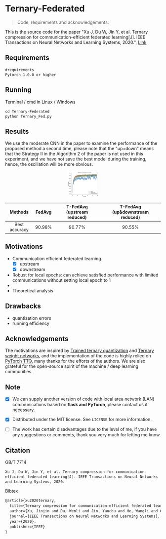 # Ternary-Federated
> Code, requirements and acknowledgements.

This is the source code for the paper "Xu J, Du W, Jin Y, et al. Ternary compression for communication-efficient federated learning[J]. IEEE Transactions on Neural Networks and Learning Systems, 2020.",  [Link](https://ieeexplore.ieee.org/abstract/document/9288933)


## Requirements

```
#requirements
Pytorch 1.0.0 or higher
```



## Running

Terminal / cmd in Linux / Windows

```
cd Ternary-Federated
python Ternary_Fed.py
```



## Results

We use the moderate CNN in the paper to examine the performance of the proposed method a second time, please note that the "up+down" means that the Strategy II in the Algorithm 2 of the paper is not used in this experiment, and we have not save the best model during the training, hence, the oscillation will be more obvious.


<p align="center">
  <img src="https://github.com/VeritasXu/Ternary-Federated/blob/master/Results/moderate_cnn.png" alt="demo1" style="zoom:10%;"/>
</p>



|    Methods    | FedAvg | T-FedAvg (upstream reduced) | T-FedAvg (up&downstream reduced) |
| :-----------: | :----: | :-------------------------: | :------------------------------: |
| Best accuracy | 90.98% |           90.77%            |              90.55%              |



## Motivations

- Communication efficient federated learning
  - [x] upstream 
  - [x] downstream
- Robust for local epochs: can achieve satisfied performance with limited communications without setting local epoch to 1
- 
- Theoretical analysis

## Drawbacks

- quantization errors
- running efficiency



## Acknowledgements

The motivations are inspired by  [Trained ternary quantization](https://arxiv.org/pdf/1612.01064.pdf "optional title") and [Ternary weight networks](https://arxiv.org/pdf/1605.04711.pdf "optional title"), and the implementation of the code is highly relied on [PyTorch TTQ](https://github.com/TropComplique/trained-ternary-quantization "optional title"), many thanks for the efforts of the authors. We are also grateful for the open-source spirit of the machine / deep learning communities. 



## Note

- [x] We can supply another version of code with local area network (LAN) communications based on **flask and PyTorch**, please contact us if necessary.

- [x] Distributed under the MIT license. See ``LICENSE`` for more information.
- [ ] The work has certain disadvantages due to the level of me, if you have any suggestions or comments, thank you very much for letting me know.

## Citation

GB/T 7714

```
Xu J, Du W, Jin Y, et al. Ternary compression for communication-efficient federated learning[J]. IEEE Transactions on Neural Networks and Learning Systems, 2020.
```

Bibtex

```tex
@article{xu2020ternary,
  title={Ternary compression for communication-efficient federated learning},
  author={Xu, Jinjin and Du, Wenli and Jin, Yaochu and He, Wangli and Cheng, Ran},
  journal={IEEE Transactions on Neural Networks and Learning Systems},
  year={2020},
  publisher={IEEE}
}
```

